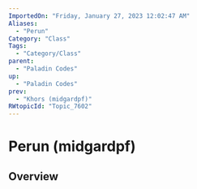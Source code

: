 ```yaml
---
ImportedOn: "Friday, January 27, 2023 12:02:47 AM"
Aliases:
  - "Perun"
Category: "Class"
Tags:
  - "Category/Class"
parent:
  - "Paladin Codes"
up:
  - "Paladin Codes"
prev:
  - "Khors (midgardpf)"
RWtopicId: "Topic_7602"
---
```

# Perun (midgardpf)
## Overview
